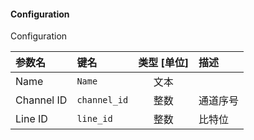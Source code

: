 <!--
DO NOT EDIT THIS FILE DIRECTLY.
This file is generated by tools/comp-docs.js.
All changes will be overwritten by regeneration.
-->

<slot class="model-parameters">

#### Configuration

Configuration

| 参数名 | 键名 | 类型 [单位] | 描述 |
|:------ |:---- |:-----------:|:---- |
| Name | `Name` | 文本 |  |
| Channel ID | `channel_id` | 整数 | 通道序号 |
| Line ID | `line_id` | 整数 | 比特位 |


</slot>

